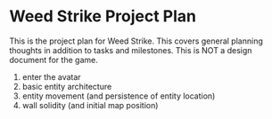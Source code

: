 # Weed Strike Project Plan

This is the project plan for Weed Strike. This covers general planning thoughts in addition to tasks and milestones. This is NOT a design document for the game.

1. enter the avatar
  1. basic entity architecture
  1. entity movement (and persistence of entity location)
  1. wall solidity (and initial map position)

    